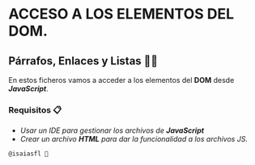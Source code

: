 #  ACCESO A LOS ELEMENTOS DEL DOM.

## Párrafos, Enlaces y Listas 🚀🚩
En estos ficheros vamos a acceder a los elementos del **DOM** desde ***JavaScript***.

### Requisitos 📋


* _Usar un IDE para gestionar los archivos de ***JavaScript***_
* _Crear un archivo **HTML** para dar la funcionalidad a los archivos JS._

```
@isaiasfl 📄
```


